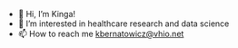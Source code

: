 - 👋 Hi, I’m Kinga!
- 👀 I’m interested in healthcare research and data science
- 📫 How to reach me kbernatowicz@vhio.net

<!---
kingaber/kingaber is a ✨ special ✨ repository because its `README.md` (this file) appears on your GitHub profile.
You can click the Preview link to take a look at your changes.
--->
